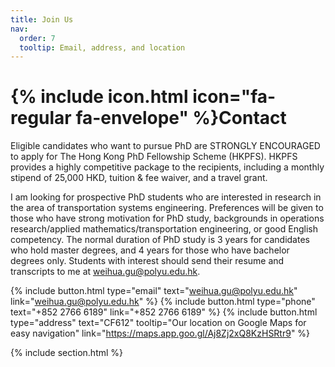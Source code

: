 ```yaml
---
title: Join Us
nav:
  order: 7
  tooltip: Email, address, and location
---
```


# {% include icon.html icon="fa-regular fa-envelope" %}Contact

Eligible candidates who want to pursue PhD are STRONGLY ENCOURAGED to apply for The Hong Kong PhD Fellowship Scheme (HKPFS). HKPFS provides a highly competitive package to the recipients, including a monthly stipend of 25,000 HKD, tuition & fee waiver, and a travel grant.
 	
I am looking for prospective PhD students who are interested in research in the area of transportation systems engineering. Preferences will be given to those who have strong motivation for PhD study, backgrounds in operations research/applied mathematics/transportation engineering, or good English competency. The normal duration of PhD study is 3 years for candidates who hold master degrees, and 4 years for those who have bachelor degrees only. Students with interest should send their resume and transcripts to me at weihua.gu@polyu.edu.hk. 

{%
  include button.html
  type="email"
  text="weihua.gu@polyu.edu.hk"
  link="weihua.gu@polyu.edu.hk"
%}
{%
  include button.html
  type="phone"
  text="+852 2766 6189"
  link="+852 2766 6189"
%}
{%
  include button.html
  type="address"
  text="CF612"
  tooltip="Our location on Google Maps for easy navigation"
  link="https://maps.app.goo.gl/Aj8Zj2xQ8KzHSRtr9"
%}

{% include section.html %}